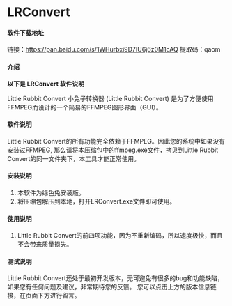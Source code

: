 # LRConvert

#### 软件下载地址

链接：https://pan.baidu.com/s/1WHurbxi9D7IU6j6z0M1cAQ 
提取码：qaom 


#### 介绍
**以下是 LRConvert 软件说明** 

Little Rubbit Convert 小兔子转换器 (Little Rubbit Convert) 是为了方便使用FFMPEG而设计的一个简易的FFMPEG图形界面（GUI）。


#### 软件说明
Little Rubbit Convert的所有功能完全依赖于FFMPEG。因此您的系统中如果没有安装过FFMPEG,
那么请将本压缩包中的ffmpeg.exe文件，拷贝到Little Rubbit Convert的同一文件夹下，本工具才能正常使用。


#### 安装说明

1.  本软件为绿色免安装版。
2.  将压缩包解压到本地，打开LRConvert.exe文件即可使用。


#### 使用说明

1.  Little Rubbit Convert的前四项功能，因为不重新编码，所以速度极快，而且不会带来质量损失。


#### 测试说明

Little Rubbit Convert还处于最初开发版本，无可避免有很多的bug和功能缺陷，
如果您有任何问题及建议，非常期待您的反馈。
您可以点击上方的版本信息链接，在页面下方进行留言。


